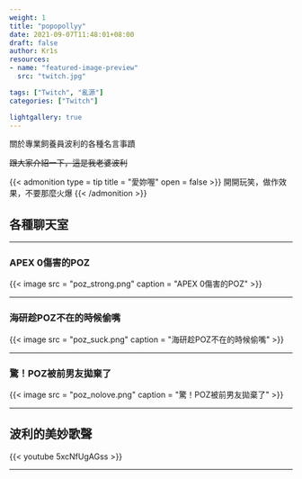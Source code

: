 ```yaml
---
weight: 1
title: "popopollyy"
date: 2021-09-07T11:48:01+08:00
draft: false
author: Kr1s
resources:
- name: "featured-image-preview"
  src: "twitch.jpg"

tags: ["Twitch", "亂源"]
categories: ["Twitch"]

lightgallery: true
---
```


關於專業飼養員波利的各種名言事蹟

<!--more-->

~~跟大家介紹一下，這是我老婆波利~~

{{< admonition type = tip title = "愛妳喔" open = false >}}
開開玩笑，做作效果，不要那麼火爆
{{< /admonition >}}
 
## 各種聊天室
--- 
### APEX 0傷害的POZ

{{< image src = "poz_strong.png" caption = "APEX 0傷害的POZ" >}}

---

### 海研趁POZ不在的時候偷嘴

{{< image src = "poz_suck.png" caption = "海研趁POZ不在的時候偷嘴" >}}

---

### 驚！POZ被前男友拋棄了

{{< image src = "poz_nolove.png" caption = "驚！POZ被前男友拋棄了" >}}

---

## 波利的美妙歌聲

{{< youtube 5xcNfUgAGss >}}

---